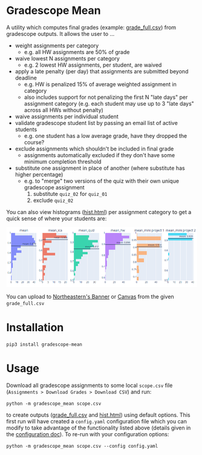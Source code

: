 # Gradescope Mean

A utility which computes final grades (example: [grade_full.csv](doc/grade_full.csv)) from gradescope outputs.  It allows the user to ...
- weight assignments per category
  - e.g. all HW assignments are 50% of grade
- waive lowest N assignments per category
  - e.g. 2 lowest HW assignments, per student, are waived
- apply a late penalty (per day) that assignments are submitted beyond 
  deadline
  - e.g. HW is penalized 15% of average weighted assignment in category
  - also includes support for not penalizing the first N "late days" per assignment category (e.g. each student may use up to 3 "late days" across all HWs without penalty)
- waive assignments per individual student
- validate gradescope student list by passing an email list of active students
  - e.g. one student has a low average grade, have they dropped the course?
- exclude assignments which shouldn't be included in final grade
  - assignments automatically excluded if they don't have some minimum completion threshold
- substitute one assignment in place of another (where substitute has 
  higher percentage)
  - e.g. to "merge" two versions of the quiz with their own unique gradescope assignment
    1. substitute `quiz_02` for `quiz_01`
    2. exclude `quiz_02`

You can also view histograms ([hist.html](doc/hist.html)) per assignment category to get a quick sense of where your students are:

<img alt="histogram per category" src="doc/hist.png" width="800px"/>

You can upload to [Northeastern's Banner](doc/upload_banner.md) or [Canvas](doc/upload_canvas.md) from the given `grade_full.csv`

# Installation 

    pip3 install gradescope-mean

# Usage

Download all gradescope assignments to some local `scope.csv` file 
(`Assignments > Download Grades > Download CSV`) and run:

    python -m gradescope_mean scope.csv

to create outputs ([grade_full.csv](doc/grade_full.csv) and [hist.html](doc/hist.html)) using default options.
This first run will have created a `config.yaml` configuration file which you can modify to take advantage of the functionality listed above (details given in the [configuration doc](doc/config.md)).
To re-run with your configuration options:

    python -m gradescope_mean scope.csv --config config.yaml
